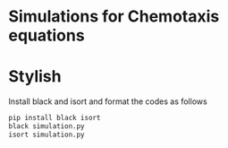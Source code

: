 # Simulations for Chemotaxis equations


# Stylish

Install black and isort and format the codes as follows
```bash
pip install black isort
black simulation.py
isort simulation.py
```
